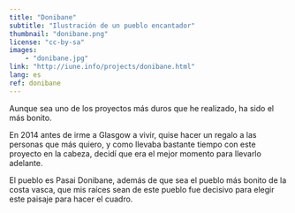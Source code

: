 ```yaml
---
title: "Donibane"
subtitle: "Ilustración de un pueblo encantador"
thumbnail: "donibane.png"
license: "cc-by-sa"
images:
    - "donibane.jpg"
link: "http://iune.info/projects/donibane.html"
lang: es
ref: donibane
---
```


Aunque sea uno de los proyectos más duros que he realizado, ha sido el más bonito.

En 2014 antes de irme a Glasgow a vivir, quise hacer un regalo a las personas que más quiero, y como llevaba bastante
tiempo con este proyecto en la cabeza, decidí que era el mejor momento para llevarlo adelante.

El pueblo es Pasai Donibane, además de que sea el pueblo más bonito de la costa vasca, que mis raíces sean de este
pueblo fue decisivo para elegir este paisaje para hacer el cuadro.
